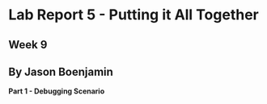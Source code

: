 # Lab Report 5 - Putting it All Together
## Week 9
## By Jason Boenjamin

**Part 1 - Debugging Scenario**
